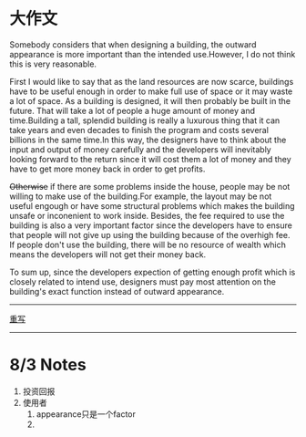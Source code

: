 # 大作文

Somebody considers that when designing a building, the outward appearance is more important than the intended use.However, I do not think this is very reasonable.

First I would like to say that as the land resources are now scarce, buildings have to be useful enough in order to make full use of space or it may waste a lot of space. As a building is designed, it will then probably be built in the future. That will take a lot of people a huge amount of money and time.Building a tall, splendid building is really a luxurous thing that it can take years and even decades to finish the program and costs several billions in the same time.In this way, the designers have to think about the input and output of money carefully and the developers will inevitably looking forward to the return since it will cost them a lot of money and they have to get more money back in order to get profits.

~~Otherwise~~ if there are some problems inside the house, people may be not willing to make use of the building.For example, the layout may be not useful engough or have some structural problems which makes the building unsafe or inconenient to work inside. Besides, the fee required to use the building is also a very important factor since the developers have to ensure that people will not give up using the building because of the overhigh fee. If people don't use the building, there will be no resource of wealth which means the developers will not get their money back.

To sum up, since the developers expection of getting enough profit which is closely related to intend use, designers must pay most attention on the building's exact function instead of outward appearance.

---

[重写](%E5%A4%A7%E4%BD%9C%E6%96%87%20e5145fa9f5a443da93a1e4d03d44c281/%E9%87%8D%E5%86%99%203b89775478fb4a759c69627228b6790b.md)

---

# 8/3 Notes

1. 投资回报
2. 使用者
    1. appearance只是一个factor
    2.